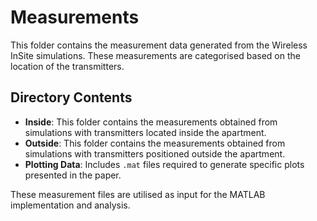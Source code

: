 # Measurements

This folder contains the measurement data generated from the Wireless InSite simulations. These measurements are categorised based on the location of the transmitters.

## Directory Contents

- **Inside**: This folder contains the measurements obtained from simulations with transmitters located inside the apartment.
- **Outside**: This folder contains the measurements obtained from simulations with transmitters positioned outside the apartment.
- **Plotting Data**: Includes `.mat` files required to generate specific plots presented in the paper.

These measurement files are utilised as input for the MATLAB implementation and analysis.


